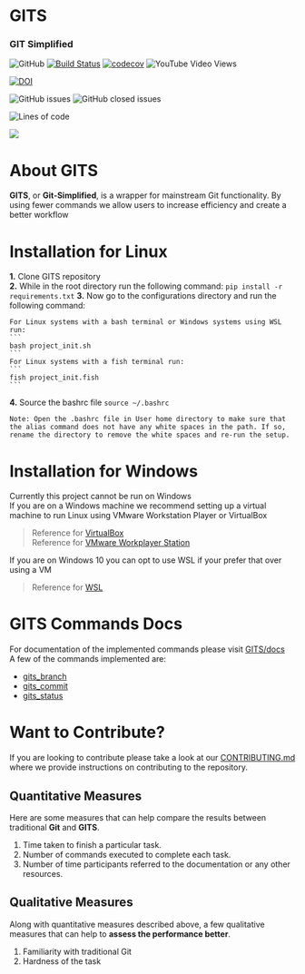 
# GITS 
### GIT Simplified

![GitHub](https://img.shields.io/github/license/harshitpatel96/GITS)
[![Build Status](https://travis-ci.com/harshitpatel96/GITS.svg?branch=master)](https://travis-ci.com/harshitpatel96/GITS)
[![codecov](https://codecov.io/gh/harshitpatel96/GITS/branch/master/graph/badge.svg?token=G6RG52G2YO)](https://codecov.io/gh/harshitpatel96/GITS/)
![YouTube Video Views](https://img.shields.io/youtube/views/6Y8_RQecnZ8?style=social)

[![DOI](https://zenodo.org/badge/295480790.svg)](https://zenodo.org/badge/latestdoi/295480790)

![GitHub issues](https://img.shields.io/github/issues/harshitpatel96/GITS)
![GitHub closed issues](https://img.shields.io/github/issues-closed/harshitpatel96/GITS)

![Lines of code](https://img.shields.io/tokei/lines/github/harshitpatel96/GITS)

[![](https://img.youtube.com/vi/6Y8_RQecnZ8/hqdefault.jpg)](https://youtu.be/6Y8_RQecnZ8 "GITS demo")

# About GITS
**GITS**, or **Git-Simplified**, is a wrapper for mainstream Git functionality. By using fewer commands we allow users to increase efficiency and create a better workflow

# Installation for Linux
**1.** Clone GITS repository<br>
**2.** While in the root directory run the following command:
    ```
    pip install -r requirements.txt
    ```
**3.** Now go to the configurations directory and run the following command:

    For Linux systems with a bash terminal or Windows systems using WSL run:
    ```
    bash project_init.sh
    ```
    For Linux systems with a fish terminal run:
    ```
    fish project_init.fish
    ```
**4.** Source the bashrc file
    ```
    source ~/.bashrc
    ```
    
    Note: Open the .bashrc file in User home directory to make sure that the alias command does not have any white spaces in the path. If so, rename the directory to remove the white spaces and re-run the setup.

# Installation for Windows
Currently this project cannot be run on Windows<br>
If you are on a Windows machine we recommend setting up a virtual machine to run Linux using VMware Workstation Player or VirtualBox<br>
>   Reference for [VirtualBox](https://www.virtualbox.org/)<br>
>   Reference for [VMware Workplayer Station](https://www.vmware.com/content/vmware/vmware-published-sites/us/products/workstation-player.html.html#:~:text=Product,-See%20All&text=What%20is%20VMware%20Workstation%20Player,for%20free%20for%20personal%20use)

If you are on Windows 10 you can opt to use WSL if your prefer that over using a VM
>   Reference for [WSL](https://docs.microsoft.com/en-us/windows/wsl/install-win10)

# GITS Commands Docs
For documentation of the implemented commands please visit [GITS/docs](https://github.com/greyfiles/GITS/tree/master/docs)<br>
A few of the commands implemented are:
- [gits_branch](https://github.com/greyfiles/GITS/blob/master/code/gits_branch.py)
- [gits_commit](https://github.com/greyfiles/GITS/blob/master/code/gits_commit.py)
- [gits_status](https://github.com/greyfiles/GITS/blob/master/code/gits_status.py)

# Want to Contribute?
If you are looking to contribute please take a look at our [CONTRIBUTING.md](https://github.com/greyfiles/GITS/blob/master/CONTRIBUTING.md) where we provide instructions on contributing to the repository.


## Quantitative Measures
Here are some measures that can help compare the results between traditional **Git** and **GITS**.
1. Time taken to finish a particular task.
2. Number of commands executed to complete each task.
3. Number of time participants referred to the documentation or any other resources.

## Qualitative Measures
Along with quantitative measures described above, a few qualitative measures that can help to **assess the performance better**.
1. Familiarity with traditional Git
2. Hardness of the task
